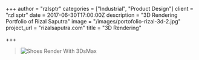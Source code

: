 +++
author = "rzlsptr"
categories = ["Industrial", "Product Design"]
client = "rzl sptr"
date = 2017-06-30T17:00:00Z
description = "3D Rendering Portfolio of Rizal Saputra"
image = "/images/portofolio-rizal-3d-2.jpg"
project_url = "rizalsaputra.com"
title = "3D Rendering"

+++
> ![](/images/portofolio-rizal-3d-2.jpg "Shoes Render With 3DsMax")